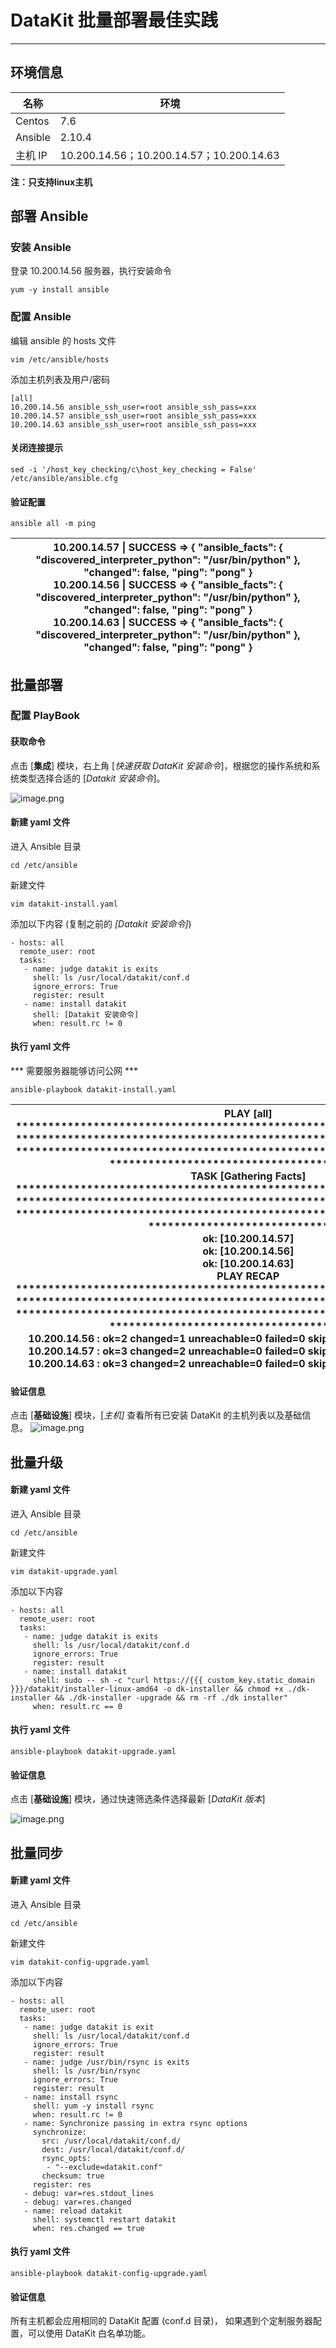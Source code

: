 # DataKit 批量部署最佳实践

---

## 环境信息

| 名称    | 环境                                     |
| ------- | ---------------------------------------- |
| Centos  | 7.6                                      |
| Ansible | 2.10.4                                   |
| 主机 IP | 10.200.14.56；10.200.14.57；10.200.14.63 |

**注：只支持linux主机**

## 部署 Ansible

### 安装 Ansible

登录 10.200.14.56 服务器，执行安装命令
```
yum -y install ansible
```

### 配置 Ansible

编辑 ansible 的 hosts 文件 
```
vim /etc/ansible/hosts
```

添加主机列表及用户/密码

```
[all]
10.200.14.56 ansible_ssh_user=root ansible_ssh_pass=xxx 
10.200.14.57 ansible_ssh_user=root ansible_ssh_pass=xxx 
10.200.14.63 ansible_ssh_user=root ansible_ssh_pass=xxx 
```

#### 关闭连接提示

```
sed -i '/host_key_checking/c\host_key_checking = False' /etc/ansible/ansible.cfg
```

####   验证配置

```
ansible all -m ping
```

| 10.200.14.57 &#124; SUCCESS => { "ansible_facts": { "discovered_interpreter_python": "/usr/bin/python" }, "changed": false, "ping": "pong" } <br />10.200.14.56 &#124; SUCCESS => { "ansible_facts": { "discovered_interpreter_python": "/usr/bin/python" }, "changed": false, "ping": "pong" } <br />10.200.14.63 &#124; SUCCESS => { "ansible_facts": { "discovered_interpreter_python": "/usr/bin/python" }, "changed": false, "ping": "pong" } |
| -------------------------------------------------------------------------------------------------------------------------------------------------------------------------------------------------------------------------------------------------------------------------------------------------------------------------------------------------------------------------------------------------------------------------------------------------- |

## 批量部署

### 配置 PlayBook

#### 获取命令

点击 [**集成**] 模块，右上角 [_快速获取 DataKit 安装命令_]，根据您的操作系统和系统类型选择合适的 [_Datakit 安装命令_]。

![image.png](../images/datakit-ansible-1.png)

#### 新建 yaml 文件

进入 Ansible 目录

```
cd /etc/ansible
```

新建文件

```
vim datakit-install.yaml
```

添加以下内容 (复制之前的 _[Datakit 安装命令]_)

```
- hosts: all
  remote_user: root
  tasks:
   - name: judge datakit is exits
     shell: ls /usr/local/datakit/conf.d
     ignore_errors: True
     register: result
   - name: install datakit
     shell: [Datakit 安装命令]
     when: result.rc != 0

```
#### 执行 yaml 文件

*** 需要服务器能够访问公网 ***

```
ansible-playbook datakit-install.yaml
```

| PLAY [all] ************************************************************************ ************************************************************************ ************************************************************************ ******************************************* <br />TASK [Gathering Facts] ************************************************************************ ************************************************************************ ************************************************************************ ******************************* <br />ok: [10.200.14.57] <br />ok: [10.200.14.56] <br />ok: [10.200.14.63] <br />PLAY RECAP ************************************************************************ ************************************************************************ ************************************************************************ ******************************************* <br />10.200.14.56 : ok=2 changed=1 unreachable=0 failed=0 skipped=1 rescued=0 ignored=0 <br />10.200.14.57 : ok=3 changed=2 unreachable=0 failed=0 skipped=0 rescued=0 ignored=1 <br />10.200.14.63 : ok=3 changed=2 unreachable=0 failed=0 skipped=0 rescued=0 ignored=1 |
| ----------------------------------------------------------------------------------------------------------------------------------------------------------------------------------------------------------------------------------------------------------------------------------------------------------------------------------------------------------------------------------------------------------------------------------------------------------------------------------------------------------------------------------------------------------------------------------------------------------------------------------------------------------------------------------------------------------------------------------------------------------------------------------------------------------------------------------------------------------------------------------------------------------------------------------------------------------------------------------------------------------------------------------------------------------------------------------------------------------------------------------------------------------------------------------------------------------------------- |

#### 验证信息

点击 [**基础设施**] 模块，[_主机]_ 查看所有已安装 DataKit 的主机列表以及基础信息。
![image.png](../images/datakit-ansible-2.png)

## 批量升级

#### 新建 yaml 文件

进入 Ansible 目录

```
cd /etc/ansible
```

新建文件
```
vim datakit-upgrade.yaml
```

添加以下内容
```
- hosts: all
  remote_user: root
  tasks:
   - name: judge datakit is exits
     shell: ls /usr/local/datakit/conf.d
     ignore_errors: True
     register: result
   - name: install datakit
     shell: sudo -- sh -c "curl https://{{{ custom_key.static_domain }}}/datakit/installer-linux-amd64 -o dk-installer && chmod +x ./dk-installer && ./dk-installer -upgrade && rm -rf ./dk installer"
     when: result.rc == 0
```

#### 执行 yaml 文件

```
ansible-playbook datakit-upgrade.yaml
```

#### 验证信息

点击 [**基础设施**] 模块，通过快速筛选条件选择最新 [_DataKit 版本_]

![image.png](../images/datakit-ansible-3.png)

## 批量同步

#### 新建 yaml 文件

进入 Ansible 目录

```
cd /etc/ansible
```

新建文件

```
vim datakit-config-upgrade.yaml
```

添加以下内容

```
- hosts: all
  remote_user: root
  tasks:
   - name: judge datakit is exit
     shell: ls /usr/local/datakit/conf.d
     ignore_errors: True
     register: result
   - name: judge /usr/bin/rsync is exits
     shell: ls /usr/bin/rsync
     ignore_errors: True
     register: result
   - name: install rsync
     shell: yum -y install rsync
     when: result.rc != 0
   - name: Synchronize passing in extra rsync options
     synchronize:
       src: /usr/local/datakit/conf.d/
       dest: /usr/local/datakit/conf.d/
       rsync_opts:
        - "--exclude=datakit.conf"
       checksum: true
     register: res
   - debug: var=res.stdout_lines
   - debug: var=res.changed
   - name: reload datakit
     shell: systemctl restart datakit
     when: res.changed == true
```

#### 执行 yaml 文件

```
ansible-playbook datakit-config-upgrade.yaml
```

#### 验证信息

所有主机都会应用相同的 DataKit 配置 (conf.d 目录)， 如果遇到个定制服务器配置，可以使用 DataKit 白名单功能。  
